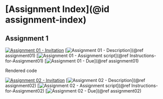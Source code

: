 # [Assignment Index](@id assignment-index)

## Assignment 1

[![Assignment 01 - Invitation](https://img.shields.io/badge/Assignment01-Repository-blue?style=flat-square)](https://classroom.github.com/a/jOe6EhXJ)
[![Assignment 01 - Description](https://img.shields.io/badge/Assignment01-Description-blue?style=flat-square)](@ref assignment01)
[![Assignment 01 - Assignment script](https://img.shields.io/badge/Assignment01-Script-blue?style=flat-square)](@ref Instructions-for-Assignment01)
[![Assignment 01 - Due](https://img.shields.io/badge/Due-6%2F11-orange?style=flat-square)](@ref assignment01)

Rendered code

[![Assignment 02 - Invitation](https://img.shields.io/badge/Assignment02-Repository-blue?style=flat-square)](https://classroom.github.com/a/kCXCpki4)
[![Assignment 02 - Description](https://img.shields.io/badge/Assignment02-Description-blue?style=flat-square)](@ref assignment02)
[![Assignment 02 - Assignment script](https://img.shields.io/badge/Assignment02-Script-blue?style=flat-square)](@ref Instructions-for-Assignment02)
[![Assignment 02 - Due](https://img.shields.io/badge/Due-6%2F14-orange?style=flat-square)](@ref assignment02)
